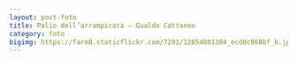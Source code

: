 ```yaml
---
layout: post-foto
title: Palio dell’arrampicata – Gualdo Cattaneo
category: foto
bigimg: https://farm8.staticflickr.com/7291/12854801384_ecd0c868bf_b.jpg
---
```

<div class="flickr-album-contaier" data-photoset="72157641697365083"></div>